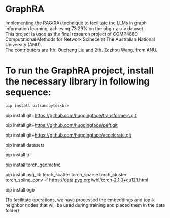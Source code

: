 # GraphRA
Implementing the RAG(RA) technique to facilitate the LLMs in graph information learning, achieving 73.29% on the obgn-arxiv dataset.<br>
This project is used as the final research project of COMP4880 Computational Methods for Network Scinece at The Australian National University (ANU).<br>
The contributors are 1th. Oucheng Liu and 2th. Zezhou Wang, from ANU.<br>


# To run the GraphRA project, install the necessary library in following sequence: <br>

```
pip install bitsandbytes<br>
```

pip install git+https://github.com/huggingface/transformers.git<br>

pip install git+https://github.com/huggingface/peft.git<br>

pip install git+https://github.com/huggingface/accelerate.git<br>

pip install datasets<br>

pip install trl<br>

pip install torch_geometric<br>

pip install pyg_lib torch_scatter torch_sparse torch_cluster torch_spline_conv -f https://data.pyg.org/whl/torch-2.1.0+cu121.html<br>

pip install ogb<br>

(To facilitate operations, we have processed the embeddings and top-k neighbor nodes that will be used during training and placed them in the data folder)<br>
